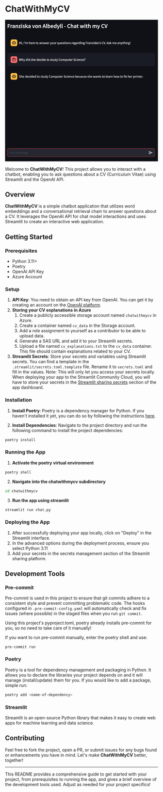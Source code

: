 
# ChatWithMyCV
![img.png](img.png)

Welcome to **ChatWithMyCV**! This project allows you to interact with a chatbot, enabling you to ask questions about a CV (Curriculum Vitae) using Streamlit and the OpenAI API.

## Overview

**ChatWithMyCV** is a simple chatbot application that utilizes word embeddings and a conversational retrieval chain to answer questions about a CV. It leverages the OpenAI API for chat model interactions and uses Streamlit to create an interactive web application.

## Getting Started

### Prerequisites

- Python 3.11+
- Poetry
- OpenAI API Key
- Azure Account

### Setup

1. **API Key**: You need to obtain an API key from OpenAI. You can get it by creating an account on the [OpenAI platform](https://beta.openai.com/signup/).
2. **Storing your CV explanations in Azure**
   1. Create a publicly accessible storage account named `chatwithmycv` in Azure.
   2. Create a container named `cv_data` in the Storage account.
   3. Add a role assignment to yourself as a contributor to be able to upload data.
   4. Generate a SAS URL and add it to your Streamlit secrets.
   5. Upload a file named `cv_explanations.txt` to the `cv_data` container. This file should contain explanations
      related to your CV.
3. **Streamlit Secrets**: Store your secrets and variables using Streamlit secrets. You can find a template
    in the `.streamlit/secrets.toml.template` file. Rename it to `secrets.toml` and fill in the values.
    Note: This will only let you access your secrets locally. When deploying your app to the Streamlit Community
    Cloud, you will have to store your secrets in the
    [Streamlit sharing secrets](https://docs.streamlit.io/en/stable/deploy_streamlit_app.html#secrets-management) section of the app dashboard.

### Installation

1. **Install Poetry**: Poetry is a dependency manager for Python. If you haven't installed it yet, you can do so by following the instructions [here](https://python-poetry.org/docs/#installation).

2. **Install Dependencies**: Navigate to the project directory and run the following command to install the project dependencies:
 ```bash
 poetry install
 ```

### Running the App

1. **Activate the poetry virtual environment**
```bash
poetry shell
```
2. **Navigate into the chatwithmycv subdirectory**
```bash
cd chatwithmycv
```
3. **Run the app using streamlit**
```bash
streamlit run chat.py
```
### Deploying the App
1. After successfully deploying your app locally, click on "Deploy" in the Streamlit interface.
2. In the advanced options during the deployment process, ensure you select Python 3.11
3. Add your secrets in the secrets management section of the Streamlit sharing platform.


## Development Tools
### Pre-commit

Pre-commit is used in this project to ensure that git commits adhere to a consistent style and prevent committing problematic code. The hooks configured in `.pre-commit-config.yaml` will automatically check and fix issues (where possible) in the staged files when you run `git commit`.

Using this project's pyproject.toml, poetry already installs pre-commit for you, so no need to take care of it manually!

If you want to run pre-commit manually, enter the poetry shell and use:
```
pre-commit run
```

### Poetry

Poetry is a tool for dependency management and packaging in Python. It allows you to declare the libraries your project depends on and it will manage (install/update) them for you. If you would like to add a package, simple run:
```bash
poetry add <name-of-dependency>
```


### Streamlit

Streamlit is an open-source Python library that makes it easy to create web apps for machine learning and data science.

## Contributing

Feel free to fork the project, open a PR, or submit issues for any bugs found or enhancements you have in mind. Let's make **ChatWithMyCV** better, together!

---

This README provides a comprehensive guide to get started with your project, from prerequisites to running the app, and gives a brief overview of the development tools used. Adjust as needed for your project specifics!
